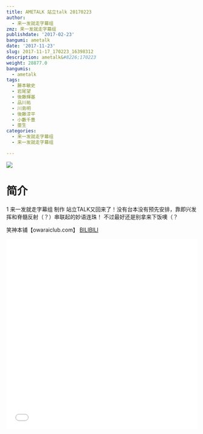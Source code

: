```yaml
---
title: AMETALK 站立talk 20170223
author:
  - 来一发就走字幕组
zmz: 来一发就走字幕组
publishdate: '2017-02-23'
bangumi: ametalk
date: '2017-11-23'
slug: 2017-11-17_170223_16398312
description: ametalk&#8226;170223
weight: 28877.0
bangumis:
  - ametalk
tags:
  - 藤本敏史
  - 岩尾望
  - 後藤輝基
  - 品川祐
  - 川島明
  - 後藤淳平
  - 小藪千豊
  - 亜生
categories:
  - 来一发就走字幕组
  - 来一发就走字幕组

---
```

![](https://i.imgur.com/UR6PL5P.png)
# 简介  
1
来一发就走字幕组 制作
站立TALK又回来了！没有台本没有预先安排，靠即兴发挥和脊髓反射（？）串联起的妙语连珠！
不过最好还是别拿来下饭噢（？

笑神本铺【owaraiclub.com】
  [BILIBILI](https://www.bilibili.com/video/av16398312/)

<div class="vcontainer">  <iframe class="video" src="//www.bilibili.com/blackboard/player.html?aid=16398312" width="100%" height="500" frameborder="0" allowfullscreen="allowfullscreen"></iframe></div>
